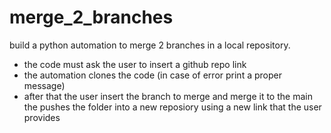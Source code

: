 # merge_2_branches
build a python automation to merge 2 branches in a local repository.
   - the code must ask the user to insert a github repo link
   - the automation clones the code (in case of error print a proper message)
   - after that the user insert the branch to merge and merge it to the main
the pushes the folder into a new reposiory using a new link that the user provides 

